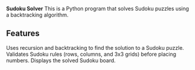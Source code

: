 **Sudoku Solver**
This is a Python program that solves Sudoku puzzles using a backtracking algorithm.

## Features

Uses recursion and backtracking to find the solution to a Sudoku puzzle.
Validates Sudoku rules (rows, columns, and 3x3 grids) before placing numbers.
Displays the solved Sudoku board.

